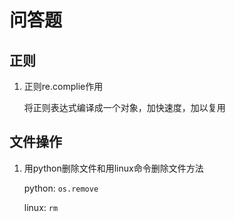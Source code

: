 # 问答题
## 正则
1. 正则re.complie作用

    将正则表达式编译成一个对象，加快速度，加以复用

## 文件操作
1. 用python删除文件和用linux命令删除文件方法

    python: `os.remove`
    
    linux: `rm`